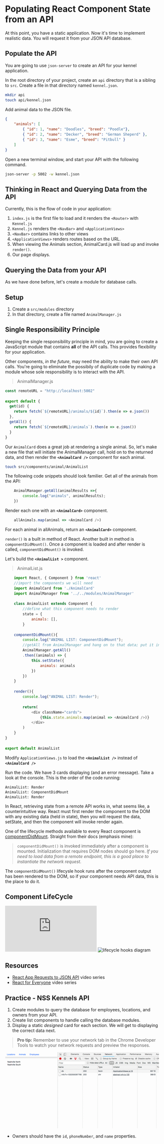 # Populating React Component State from an API

At this point, you have a static application. Now it's time to implement realistic data. You will request it from your JSON API database.


## Populate the API

You are going to use `json-server` to create an API for your kennel application.

In the root directory of your project, create an `api` directory that is a sibling to `src`. Create a file in that directory named `kennel.json`.

```sh
mkdir api
touch api/kennel.json
```

Add animal data to the JSON file.

```json
{
    "animals": [
        { "id": 1, "name": "Doodles", "breed": "Poodle"},
        { "id": 2, "name": "Decker", "breed": "German Sheperd" },
        { "id": 3, "name": "Esme", "breed": "Pitbull" }
    ]
}
```

Open a new terminal window, and start your API with the following command.

```sh
json-server -p 5002 -w kennel.json
```


## Thinking in React and Querying Data from the API

Currently, this is the flow of code in your application:
1. `index.js` is the first file to load and it renders the `<Router>` with `Kennel.js`
2. `Kennel.js` renders the `<NavBar>` and `<ApplicationViews>`
3. `<NavBar>` contains links to other views
4. `<ApplicationViews>` renders routes based on the URL.
5. When viewing the Animals section, AnimalCard.js  will load up and invoke `render()`.
6. Our page displays.


## Querying the Data from your API

As we have done before, let's create a module for database calls.

## Setup

1. Create a `src/modules` directory
1. In that directory, create a file named `AnimalManager.js`

## Single Responsibility Principle

Keeping the single responsibility principle in mind, you are going to create a JavaScript module that contains **all** of the API calls. This provides flexibility for your application.

Other components, _in the future_, may need the ability to make their own API calls. You're going to eliminate the possibily of duplicate code by making a module whose sole responsibility is to interact with the API.

> AnimalManager.js

```js
const remoteURL = "http://localhost:5002"

export default {
  get(id) {
    return fetch(`${remoteURL}/animals/${id}`).then(e => e.json())
  },
  getAll() {
    return fetch(`${remoteURL}/animals`).then(e => e.json())
  }
}
```

Our `AnimalCard` does a great job at rendering a single animal. So, let's make a new file that will initiate the AnimalManager call, hold on to the returned data, and then render the **`<AnimalCard />`** component for each animal.

```sh
touch src/components/animal/AnimalList
```

The following code snippets should look familier.
Get all of the animals from the API:

```js
    AnimalManager.getAll(animalResults =>{
        console.log("animals", animalResults);
    })
```

Render each one with an **`<AnimalCard>`** component.

```js
    allAnimals.map(animal => <AnimalCard />)
```
For each animal in allAnimals, return an **`<AnimalCard>`** component.


`render()` is a built in method of React. Another built in method is `componentDidMount()`. Once a component is loaded and after render is called, `componentDidMount()` is invoked.


Let's build the **`<AnimalList >`** component.

> AnimalList.js

```js
    import React, { Component } from 'react'
    //import the components we will need
    import AnimalCard from './AnimalCard'
    import AnimalManager from '../../modules/AnimalManager'

    class AnimalList extends Component {
        //define what this component needs to render
        state = {
            animals: [],
        }

    componentDidMount(){
        console.log("ANIMAL LIST: ComponentDidMount");
        //getAll from AnimalManager and hang on to that data; put it in state
        AnimalManager.getAll()
        .then((animals) => {
            this.setState({
                animals: animals
            })
        })
    }

    render(){
        console.log("ANIMAL LIST: Render");

        return(
            <div className="cards">
                {this.state.animals.map(animal => <AnimalCard />)}
            </div>
        )
    }
}

export default AnimalList


```

Modify `ApplicationViews.js` to load the **`<AnimalList />`** instead of **`<AnimalCard />`**


Run the code. We have 3 cards displaying (and an error message). Take a look at the console. This is the order of the code running:

```
AnimalList: Render
AnimalList: ComponentDidMount
AnimalList: Render
```

In React, retrieving state from a remote API works in, what seems like, a counterintuitive way. React must first render the component to the DOM with any existing data (held in state), then you will request the data, setState, and then the component will invoke render again.

One of the lifecycle methods available to every React component is [componentDidMount](https://reactjs.org/docs/react-component.html#the-component-lifecycle). Straight from their docs (emphasis mine):

> `componentDidMount()` is invoked immediately after a component is mounted. Initialization that requires DOM nodes should go here. _If you need to load data from a remote endpoint, this is a good place to instantiate the network request._

The `componentDidMount()` lifecysle hook runs after the component output has been rendered to the DOM, so if your component needs API data, this is the place to do it.


## Component LifeCycle

![component lifecycle hooks](https://reactjs.org/docs/react-component.html)
![lifecycle hooks diagram](http://projects.wojtekmaj.pl/react-lifecycle-methods-diagram/)

## Resources

* [React App Requests to JSON API](https://www.youtube.com/watch?v=vwWPM7za3Pk&list=PLhScwEnhQ-bmroyHFduwgOZ1KrdDvk_44) video series
* [React for Everyone](https://www.youtube.com/playlist?list=PLLnpHn493BHFfs3Uj5tvx17mXk4B4ws4p) video series

## Practice - NSS Kennels API

1. Create modules to query the database for employees, locations, and owners from your API.
2. Create list components to handle calling the database modules.
3. Display a static *designed* card for each section. We will get to displaying the correct data next.


> **Pro tip:** Remember to use your network tab in the Chrome Developer Tools to watch your network requests and preview the responses.

![](./images/eB9CCcrUHy.gif)


* Owners should have the `id`, `phoneNumber`, and `name` properties.

